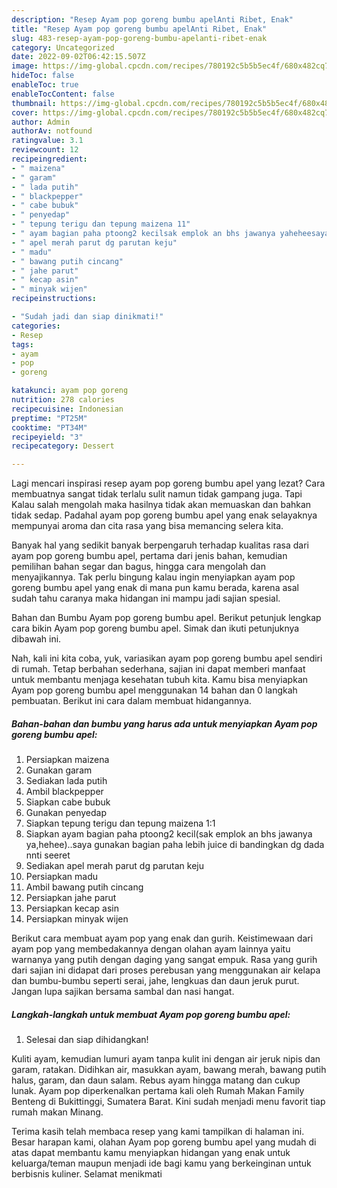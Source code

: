 ```yaml
---
description: "Resep Ayam pop goreng bumbu apelAnti Ribet, Enak"
title: "Resep Ayam pop goreng bumbu apelAnti Ribet, Enak"
slug: 483-resep-ayam-pop-goreng-bumbu-apelanti-ribet-enak
category: Uncategorized
date: 2022-09-02T06:42:15.507Z
image: https://img-global.cpcdn.com/recipes/780192c5b5b5ec4f/680x482cq70/ayam-pop-goreng-bumbu-apel-foto-resep-utama.jpg
hideToc: false
enableToc: true
enableTocContent: false
thumbnail: https://img-global.cpcdn.com/recipes/780192c5b5b5ec4f/680x482cq70/ayam-pop-goreng-bumbu-apel-foto-resep-utama.jpg
cover: https://img-global.cpcdn.com/recipes/780192c5b5b5ec4f/680x482cq70/ayam-pop-goreng-bumbu-apel-foto-resep-utama.jpg
author: Admin
authorAv: notfound
ratingvalue: 3.1
reviewcount: 12
recipeingredient:
- " maizena"
- " garam"
- " lada putih"
- " blackpepper"
- " cabe bubuk"
- " penyedap"
- " tepung terigu dan tepung maizena 11"
- " ayam bagian paha ptoong2 kecilsak emplok an bhs jawanya yaheheesaya gunakan bagian paha lebih juice di bandingkan dg dada nnti seeret"
- " apel merah parut dg parutan keju"
- " madu"
- " bawang putih cincang"
- " jahe parut"
- " kecap asin"
- " minyak wijen"
recipeinstructions:

- "Sudah jadi dan siap dinikmati!"
categories:
- Resep
tags:
- ayam
- pop
- goreng

katakunci: ayam pop goreng 
nutrition: 278 calories
recipecuisine: Indonesian
preptime: "PT25M"
cooktime: "PT34M"
recipeyield: "3"
recipecategory: Dessert

---
```



Lagi mencari inspirasi resep ayam pop goreng bumbu apel yang lezat? Cara membuatnya sangat tidak terlalu sulit namun tidak gampang juga. Tapi Kalau salah mengolah maka hasilnya tidak akan memuaskan dan bahkan tidak sedap. Padahal ayam pop goreng bumbu apel yang enak selayaknya mempunyai aroma dan cita rasa yang bisa memancing selera kita.


Banyak hal yang sedikit banyak berpengaruh terhadap kualitas rasa dari ayam pop goreng bumbu apel, pertama dari jenis bahan, kemudian pemilihan bahan segar dan bagus, hingga cara mengolah dan menyajikannya. Tak perlu bingung kalau ingin menyiapkan ayam pop goreng bumbu apel yang enak di mana pun kamu berada, karena asal sudah tahu caranya maka hidangan ini mampu jadi sajian spesial.

Bahan dan Bumbu Ayam pop goreng bumbu apel. Berikut petunjuk lengkap cara bikin Ayam pop goreng bumbu apel. Simak dan ikuti petunjuknya dibawah ini.


Nah, kali ini kita coba, yuk, variasikan ayam pop goreng bumbu apel sendiri di rumah. Tetap berbahan sederhana, sajian ini dapat memberi manfaat untuk membantu menjaga kesehatan tubuh kita. Kamu bisa menyiapkan Ayam pop goreng bumbu apel menggunakan 14 bahan dan 0 langkah pembuatan. Berikut ini cara dalam membuat hidangannya.

<!--inarticleads1-->

##### Bahan-bahan dan bumbu yang harus ada untuk menyiapkan Ayam pop goreng bumbu apel:

1. Persiapkan  maizena
1. Gunakan  garam
1. Sediakan  lada putih
1. Ambil  blackpepper
1. Siapkan  cabe bubuk
1. Gunakan  penyedap
1. Siapkan  tepung terigu dan tepung maizena 1:1
1. Siapkan  ayam bagian paha ptoong2 kecil(sak emplok an bhs jawanya ya,hehee)..saya gunakan bagian paha lebih juice di bandingkan dg dada nnti seeret
1. Sediakan  apel merah parut dg parutan keju
1. Persiapkan  madu
1. Ambil  bawang putih cincang
1. Persiapkan  jahe parut
1. Persiapkan  kecap asin
1. Persiapkan  minyak wijen


Berikut cara membuat ayam pop yang enak dan gurih. Keistimewaan dari ayam pop yang membedakannya dengan olahan ayam lainnya yaitu warnanya yang putih dengan daging yang sangat empuk. Rasa yang gurih dari sajian ini didapat dari proses perebusan yang menggunakan air kelapa dan bumbu-bumbu seperti serai, jahe, lengkuas dan daun jeruk purut. Jangan lupa sajikan bersama sambal dan nasi hangat. 

<!--inarticleads2-->

##### Langkah-langkah untuk membuat Ayam pop goreng bumbu apel:


1. Selesai dan siap dihidangkan!

Kuliti ayam, kemudian lumuri ayam tanpa kulit ini dengan air jeruk nipis dan garam, ratakan. Didihkan air, masukkan ayam, bawang merah, bawang putih halus, garam, dan daun salam. Rebus ayam hingga matang dan cukup lunak. Ayam pop diperkenalkan pertama kali oleh Rumah Makan Family Benteng di Bukittinggi, Sumatera Barat. Kini sudah menjadi menu favorit tiap rumah makan Minang. 

Terima kasih telah membaca resep yang kami tampilkan di halaman ini. Besar harapan kami, olahan Ayam pop goreng bumbu apel yang mudah di atas dapat membantu kamu menyiapkan hidangan yang enak untuk keluarga/teman maupun menjadi ide bagi kamu yang berkeinginan untuk berbisnis kuliner. Selamat menikmati

